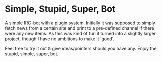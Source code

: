 # Simple, Stupid, Super, Bot
A simple IRC-bot with a plugin system. Initially it was supposed to simply fetch news from a certain site and
print to a pre-defined channel if there were any new items. As this was kind of fun it turned into a slightly larger
project, though I have no ambitions to make it 'good'.

Feel free to try it out & give ideas/pointers should you have any. Enjoy the stupid, simple, super, bot.